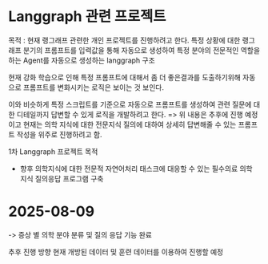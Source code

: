 # Langgraph 관련 프로젝트

목적 : 현재 랭그래프 관련한 개인 프로젝트를 진행하려고 한다. 
특정 상황에 대한 랭그래프 분기의 프롬프트를 입력값을 통해 자동으로 생성하여 특정 분야의 전문적인 역할을 하는 Agent를 자동으로 생성하는 langgraph 구조

현재 강화 학습으로 인해 특정 프롬프트에 대해서 좀 더 좋은결과를 도출하기위해 자동으로 프롬프트를 변화시키는 로직은 보이는 것 보인다.

이와 비슷하게 특정 스크립트를 기준으로 자동으로 프롬프트를 생성하여 관련 질문에 대한 디테일까지 답변할 수 있게 로직을 개발하려고 한다.
=> 위 내용은 추후에 진행 예정이고 현재는 의학 지식에 대한 전문지식 질의에 대하여 상세히 답변해줄 수 있는 프롬프트 작성을 위주로 진행하려고 함.


1차 Langgraph 프로젝트 목적
- 향후 의학지식에 대한 전문적 자연어처리 태스크에 대응할 수 있는 필수의료 의학 지식 질의응답 프로그램 구축

# 2025-08-09
-> 증상 별 의학 분야 분류 및 질의 응답 기능 완료

추후 진행 방향
현재 개방된 데이터 및 훈련 데이터를 이용하여 진행할 예정
